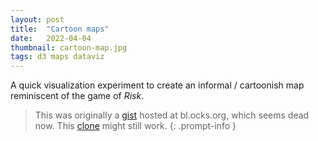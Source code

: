 ```yaml
---
layout: post
title:  "Cartoon maps"
date:   2022-04-04
thumbnail: cartoon-map.jpg
tags: d3 maps dataviz
---
```


<!-- markdownlint-disable MD033 -->

A quick visualization experiment to create an informal / cartoonish map
reminiscent of the game of *Risk*.

> This was originally a [gist][gist] hosted at bl.ocks.org, which seems dead now. This [clone][clone] might still work.
{: .prompt-info }

[gist]: https://gist.github.com/patricksurry/e9b91eed27bb2eacd379777a050df9d2
[clone]: https://blocks.roadtolarissa.com/patricksurry/e9b91eed27bb2eacd379777a050df9d2

<div id='demo'></div>

<link rel="preconnect" href="https://fonts.googleapis.com">
<link rel="preconnect" href="https://fonts.gstatic.com" crossorigin>
<link href="https://fonts.googleapis.com/css2?family=Architects+Daughter&display=swap" rel="stylesheet">

<style>
#demo {
  font-family: 'Architects Daughter', cursive;
  font-size: 16pt;
  margin: 0;
}
svg {
  border:  1px solid #666;
}
.country {
  stroke-width: 8;
  stroke-linejoin: round;
  fill-opacity: 0.33;
}
.city path{
  fill:  #33;
}
.country text {
  font-size: 120%;
}
text {
  fill: #666;
  fill-opacity: 1;
  stroke: none;
  text-anchor: middle;
}
</style>

<script src="https://d3js.org/d3.v7.min.js"></script>
<script>
var width = 1024,
    height = 600;

var svg = d3.select("#demo").append("svg")
    .attr("width", width)
    .attr("height", height);

svg.append("filter")
    .attr("id", "blur")
    .append("feGaussianBlur")
    .attr("in", "SourceGraphic")
    .attr("stdDeviation", 4);

var defs = svg.append("defs");

Promise.all([
  d3.json("https://d2ad6b4ur7yvpq.cloudfront.net/naturalearth-3.3.0/ne_50m_admin_0_countries.geojson"),
  d3.json("https://d2ad6b4ur7yvpq.cloudfront.net/naturalearth-3.3.0/ne_50m_populated_places_simple.geojson"),
]).then(
function([countrygeo, citygeo]) {
    let
      cities = citygeo.features.filter(d =>
          d.megacity || d.properties.scalerank <= 2
        ),
      a3s = cities.map(d => d.properties.adm0_a3),
      countries = countrygeo.features //.filter(d => a3s.includes(d.properties.adm0_a3));

    var projection = d3.geoEqualEarth()
        .fitSize([width, height], {type: 'FeatureCollection', features: countries})
        .center([20, 45])
        .scale(width)

    var path = d3.geoPath()
        .projection(projection);

    defs.selectAll("path")
        .data(countries)
      .enter().append("path")
        .attr("id", d => d.properties.adm0_a3)
        .attr("d", path)

    defs.selectAll("clipPath")
        .data(countries)
      .enter().append("clipPath")
        .attr("id", d => "inside-" + d.properties.adm0_a3)
        .append("use")
        .attr("xlink:href", d => "#" + d.properties.adm0_a3)

    let shapes = svg.append('g')
        .attr("class", "countries")
        .selectAll('.country')
        .data(countries)
      .enter().append('g')
        .attr("class", "country");

    shapes
        .append("use")
        .attr("xlink:href", d => "#" + d.properties.adm0_a3)
        .attr("clip-path", d => `url(#inside-${d.properties.adm0_a3})`)
        .attr("filter", "url(#blur)")
        .style("stroke", d => d3.schemeTableau10[d.properties.mapcolor7])
        .style("fill", d => d3.schemeTableau10[d.properties.mapcolor7]);

    let dots = svg.append('g')
        .attr("class", "cities")
        .selectAll(".city")
        .data(cities)
      .enter().append("g")
        .attr("class", "city")
        .attr('transform', d => {
          let [x, y] = projection(d.geometry.coordinates);
          return `translate(${x}, ${y})`;
        })
        .datum(d => d.properties);
    dots.append('path')
      .attr("d", d => d3.symbol(d.adm0cap ? d3.symbolStar: d3.symbolCircle, 2*(3 - Math.sqrt(d.scalerank)))());
    dots.append('text')
      .attr('dy', -2)
      .attr('font-size', d => (100-(1-d.adm0cap)*d.scalerank*10) + '%')
      .text(d => d.name);
});
</script>
